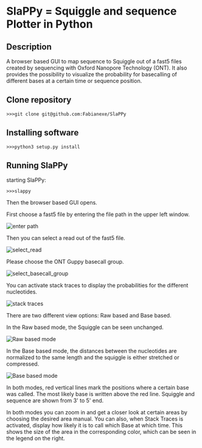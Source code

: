 # **SlaPPy** = **S**quigg**l**e **a**nd sequence **P**lotter in **Py**thon

## Description

A browser based GUI to map sequence to Squiggle out of a fast5 files created by sequencing with Oxford Nanopore Technology (ONT). It also provides the possibility to visualize the probability for basecalling of different bases at a certain time or sequence position.

## Clone repository

```
>>>git clone git@github.com:Fabianexe/SlaPPy
```

## Installing software

```
>>>python3 setup.py install
```

## Running SlaPPy

starting SlaPPy:

```
>>>slappy
``` 

Then the browser based GUI opens.

First choose a fast5 file by entering the file path in the upper left window.
 
![enter path](https://github.com/Fabianexe/SlaPPy/blob/master/pictures/path.png "enter the path here")

Then you can select a read out of the fast5 file.

![select_read](https://github.com/Fabianexe/SlaPPy/blob/master/pictures/read_selection.png "select a read")

Please choose the ONT Guppy basecall group.

![select_basecall_group](https://github.com/Fabianexe/SlaPPy/blob/master/pictures/basecallgroup.png "select basecall group")

You can activate stack traces to display the probabilities for the different nucleotides.

![stack traces](https://github.com/Fabianexe/SlaPPy/blob/master/pictures/stack_traces.png "stack traces")

There are two different view options: Raw based and Base based. 

In the Raw based mode, the Squiggle can be seen unchanged. 

![Raw based mode](https://github.com/Fabianexe/SlaPPy/blob/master/pictures/raw_based.png "raw based")

In the Base based mode, the distances between the nucleotides are normalized to the same length and the squiggle is either stretched or compressed. 

![Base based mode](https://github.com/Fabianexe/SlaPPy/blob/master/pictures/base_based.png "Base based")

In both modes, red vertical lines mark the positions where a certain base was called. The most likely base is written above the red line. Squiggle and sequence are shown from 3' to 5' end.

In both modes you can zoom in and get a closer look at certain areas by choosing the desired area manual. 
You can also, when Stack Traces is activated, display how likely it is to call which Base at which time. 
This shows the size of the area in the corresponding color, which can be seen in the legend on the right. 